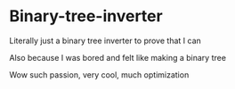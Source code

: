 # Binary-tree-inverter
Literally just a binary tree inverter to prove that I can

Also because I was bored and felt like making a binary tree

Wow such passion, very cool, much optimization
